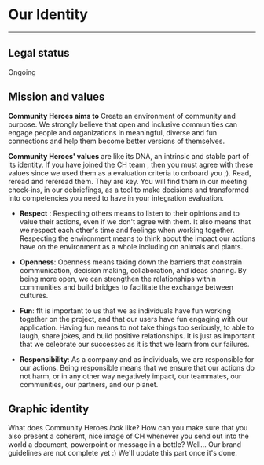 # Our Identity
------------------------------------------------------------------------------------------------------------------------------

## Legal status
Ongoing

## Mission and values

**Community Heroes aims to** Create an environment of community and purpose. We strongly believe that open and inclusive communities can engage people and organizations in meaningful, diverse and fun connections and help them become better versions of themselves.

**Community Heroes' values** are like its DNA, an intrinsic and stable part of its identity. If you have joined the CH team , then you must agree with these values since we used them as a evaluation criteria to onboard you ;). Read, reread and rereread them. They are key. You will find them in our meeting check-ins, in our debriefings, as a tool to make decisions and transformed into competencies you need to have in your integration evaluation.

-   **Respect** : Respecting others means to listen to their opinions and to value their actions, even if we don't agree with them. It also means that we respect each other's time and feelings when working together. Respecting the environment means to think about the impact our actions have on the environment as a whole including on animals and plants.

-   **Openness**: Openness means taking down the barriers that constrain communication, decision making, collaboration, and ideas sharing. By being more open, we can strengthen the relationships within communities and build bridges to facilitate the exchange between cultures.

-   **Fun**: fIt is important to us that we as individuals have fun working together on the project, and that our users have fun engaging with our application. Having fun means to not take things too seriously, to able to laugh, share jokes, and build positive relationships. It is just as important that we celebrate our successes as it is that we learn from our failures.

-   **Responsibility**: As a company and as individuals, we are responsible for our actions. Being responsible means that we ensure that our actions do not harm, or in any other way negatively impact, our teammates, our communities, our partners, and our planet.

## Graphic identity
What does Community Heroes *look* like? How can you make sure that you also present a coherent, nice image of CH whenever you send out into the world a document, powerpoint or message in a bottle? Well... Our brand guidelines are not complete yet :) We'll update this part once it's done.